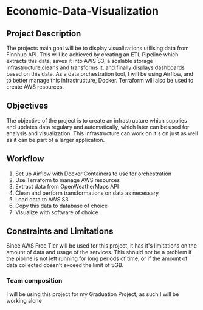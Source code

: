 # Economic-Data-Visualization
## Project Description 
The projects main goal will be to display visualizations utilising data from Finnhub API. This will be achieved by creating an ETL Pipeline which extracts this data, saves it into AWS S3, a scalable storage infrastructure,cleans and transforms it, and finally displays dashboards based on this data. As a data orchestration tool, I will be using Airflow, and to better manage this infrastructure, Docker. Terraform will also be used to create AWS resources.
## Objectives 
The objective of the project is to create an infrastructure which supplies and updates data regulary and automatically, which later can be used for analysis and visualization. This infrastructure can work on it's on just as well as it can be part of a larger application.
## Workflow
1. Set up Airflow with Docker Containers to use for orchestration
2. Use Terraform to manage AWS resources
3. Extract data from OpenWeatherMaps API
4. Clean and perform transformations on data as necessary 
5. Load data to AWS S3
6. Copy this data to database of choice 
7. Visualize with software of choice 


## Constraints and Limitations
Since AWS Free Tier will be used for this project, it has it's limitations on the amount of data and usage of the services. This should not be a problem if the pipline is not left running for long periods of time, or if the amount of data collected doesn't exceed the limit of 5GB.
### Team composition
I will be using this project for my Graduation Project, as such I will be working alone
